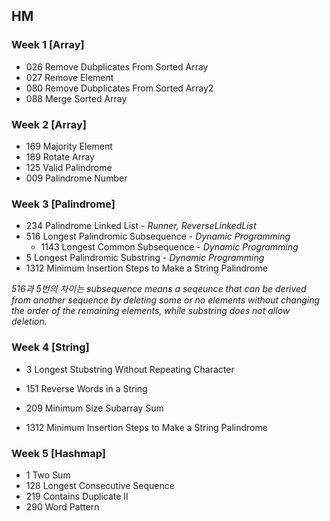 ## HM

### Week 1 [Array]

- 026 Remove Dubplicates From Sorted Array
- 027 Remove Element
- 080 Remove Dubplicates From Sorted Array2
- 088 Merge Sorted Array

### Week 2 [Array]

* 169 Majority Element
* 189 Rotate Array
* 125 Valid Palindrome
* 009 Palindrome Number

### Week 3 [Palindrome]

- 234 Palindrome Linked List - *Runner, ReverseLinkedList*
- 516 Longest Palindromic Subsequence - *Dynamic Programming*
  - 1143 Longest Common Subsequence - *Dynamic Programming*
- 5 Longest Palindromic Substring - *Dynamic Programming*
- 1312 Minimum Insertion Steps to Make a String Palindrome

*516과 5번의 차이는 subsequence means a seqeunce that can be derived from another sequence by deleting some or no elements without changing the order of the remaining elements, while substring does not allow deletion.*

### Week 4 [String]

* 3 Longest Stubstring Without Repeating Character

* 151 Reverse Words in a String

* 209 Minimum Size Subarray Sum

* 1312 Minimum Insertion Steps to Make a String Palindrome

### Week 5 [Hashmap]

- 1 Two Sum
- 128 Longest Consecutive Sequence
- 219 Contains Duplicate II
- 290 Word Pattern
